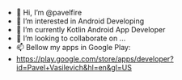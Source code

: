 - 👋 Hi, I’m @pavelfire
- 👀 I’m interested in Android Developing
- 🌱 I’m currently Kotlin Android App Developer
- 💞️ I’m looking to collaborate on ...
- 📫 Bellow my apps in Google Play: 
- https://play.google.com/store/apps/developer?id=Pavel+Vasilevich&hl=en&gl=US

<!---
pavelfire/pavelfire is a ✨ special ✨ repository because its `README.md` (this file) appears on your GitHub profile.
You can click the Preview link to take a look at your changes.
--->
